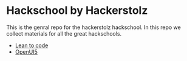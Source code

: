 # Hackschool by Hackerstolz

This is the genral repo for the hackerstolz hackschool. In this repo we collect materials for all the great hackschools.

- [Lean to code](/docs/link-collection.md#learn-to-code)
- [OpenUI5](/docs/link-collection.md#openui5)
